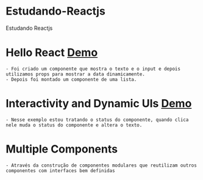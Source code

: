 # Estudando-Reactjs
Estudando Reactjs

# Hello React [Demo](http://codepen.io/hjdesigner/pen/kXKpoL)
	- Foi criado um componente que mostra o texto e o input e depois utilizamos props para mostrar a data dinamicamente.
	- Depois foi montado um componente de uma lista.	
# Interactivity and Dynamic UIs [Demo](http://codepen.io/hjdesigner/pen/YWoJgB)
	- Nesse exemplo estou tratando o status do componente, quando clica nele muda o status do componente e altera o texto.

# Multiple Components
	- Através da construção de componentes modulares que reutilizam outros componentes com interfaces bem definidas